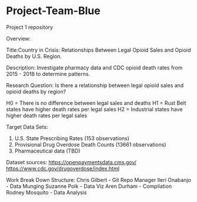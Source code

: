 # Project-Team-Blue
Project 1 repository

Overview:

Title:Country in Crisis: Relationships Between Legal Opioid Sales and Opioid Deaths by U.S. Region. 

Description: 
Investigate pharmacy data and CDC opioid death rates from 2015 - 2018 to determine patterns.  

Research Question:
Is there a relationship between legal opioid sales and opioid deaths by region? 

H0 = There is no difference between legal sales and deaths
H1 = Rust Belt states have higher death rates per legal sales
H2 = Industrial states have higher death rates per legal sales

Target Data Sets:
1. U.S. State Prescribing Rates (153 observations)
2. Provisional Drug Overdose Death Counts (13661 observations)
3. Pharmaceutical data (TBD)

Dataset sources:
https://openpaymentsdata.cms.gov/
https://www.cdc.gov/drugoverdose/index.html

Work Break Down Structure: 
Chris Gilbert - Git Repo Manager
Ileri Onabanjo - Data Munging
Suzanne Polk - Data Viz
Aren Durham - Compilation
Rodney Mosquito - Data Analysis
